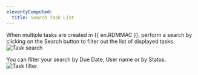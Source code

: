 ```yaml
---
eleventyComputed:
  title: Search Task List
---
```

When multiple tasks are created in {{ en.RDMMAC }}, perform a search by clicking on the Search button to filter out the list of displayed tasks.  
![Task search](https://webdevolutions.azureedge.net/docs/en/rdm/mac/clip10356.png)

You can filter your search by Due Date, User name or by Status.  
![Task filter](https://webdevolutions.azureedge.net/docs/en/rdm/mac/clip10022.png)
